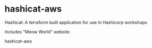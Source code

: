 # hashicat-aws
Hashicat: A terraform built application for use in Hashicorp workshops

Includes "Meow World" website.

hashicat-aws